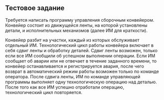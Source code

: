 ﻿## Тестовое задание 

Требуется написать программу управления сборочным конвейером.
Конвейер состоит из движущейся ленты, на которой установлены детали, и исполнительных механизмов (далее ИМ для краткости).

Конвейер разбит на участки, каждый из которых обслуживает отдельный ИМ. Технологический цикл работы конвейера включает в себя сдвиг ленты и обработку деталей.
Сдвиг ленты возможен, только если все ИМ сообщили об успешном выполнении операции. Если ИМ сообщает об аварии или не отвечает в течение заданного времени, то конвейер останавливается и регистрируется авария, после чего возврат в автоматический режим работы возможен только по команде оператора. После сдвига ленты, ИМ по команде управляющей программы выполняет одну технологическую операцию над деталью. После того как все ИМ успешно отработали операцию, технологический цикл повторяется.